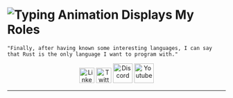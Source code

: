 # ![Typing Animation Displays My Roles](https://readme-typing-svg.herokuapp.com?color=%503385ff&lines=Hey+I'm+Felix+Figueroa;Welcome+to+my+Github+profile.!;)
      
    "Finally, after having known some interesting languages, I can say that Rust is the only language I want to program with."
    
<p align="center">
<a href="https://www.linkedin.com/in/felix-manuel-figueroa-3b91551b/"><img alt="Linkedin" width="35px" src="https://img.icons8.com/external-justicon-lineal-color-justicon/64/external-linkedin-social-media-justicon-lineal-color-justicon.png"/></a>
<a href="https://twitter.com/FelixM_Figueroa"><img alt="Twitter" width="35px" src="[https://img.icons8.com/stickers/45/000000/twitter.png](https://img.icons8.com/external-justicon-lineal-color-justicon/64/external-twitter-social-media-justicon-lineal-color-justicon.png)"/></a>
<img alt="Discord" width="45px" src="https://img.icons8.com/stickers/100/000000/discord.png"/>
<a href="https://www.youtube.com/channel/UCl51r-34GpQtP6WpqAR844Q"><img alt="Youtube" width="45px" src="https://img.icons8.com/stickers/45/000000/youtube-play.png"/></a>
</p>
<hr/> 

